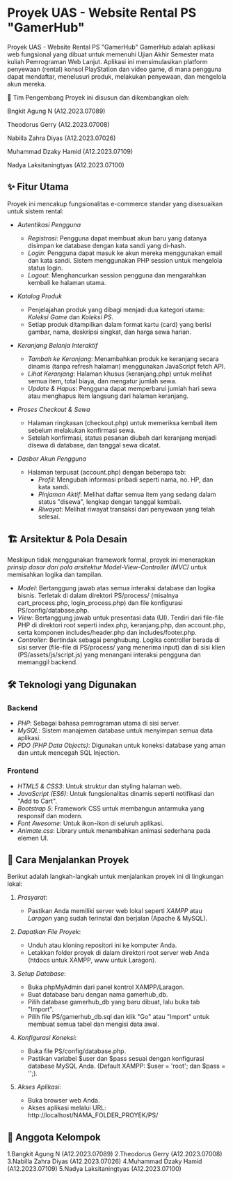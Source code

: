 # Proyek UAS - Website Rental PS "GamerHub"

Proyek UAS - Website Rental PS "GamerHub"
GamerHub adalah aplikasi web fungsional yang dibuat untuk memenuhi Ujian Akhir Semester mata kuliah Pemrograman Web Lanjut. Aplikasi ini mensimulasikan platform penyewaan (rental) konsol PlayStation dan video game, di mana pengguna dapat mendaftar, menelusuri produk, melakukan penyewaan, dan mengelola akun mereka.

👥 Tim Pengembang
Proyek ini disusun dan dikembangkan oleh:

Bngkit Agung N (A12.2023.07089)

Theodorus Gerry (A12.2023.07008)

Nabilla Zahra Diyas (A12.2023.07026)

Muhammad Dzaky Hamid (A12.2023.07109)

Nadya Laksitaningtyas (A12.2023.07100)

## ✨ Fitur Utama

Proyek ini mencakup fungsionalitas e-commerce standar yang disesuaikan untuk sistem rental:

* *Autentikasi Pengguna*
    * *Registrasi*: Pengguna dapat membuat akun baru yang datanya disimpan ke database dengan kata sandi yang di-hash.
    * *Login*: Pengguna dapat masuk ke akun mereka menggunakan email dan kata sandi. Sistem menggunakan PHP session untuk mengelola status login.
    * *Logout*: Menghancurkan session pengguna dan mengarahkan kembali ke halaman utama.

* *Katalog Produk*
    * Penjelajahan produk yang dibagi menjadi dua kategori utama: *Koleksi Game* dan *Koleksi PS*.
    * Setiap produk ditampilkan dalam format kartu (card) yang berisi gambar, nama, deskripsi singkat, dan harga sewa harian.

* *Keranjang Belanja Interaktif*
    * *Tambah ke Keranjang*: Menambahkan produk ke keranjang secara dinamis (tanpa refresh halaman) menggunakan JavaScript fetch API.
    * *Lihat Keranjang*: Halaman khusus (keranjang.php) untuk melihat semua item, total biaya, dan mengatur jumlah sewa.
    * *Update & Hapus*: Pengguna dapat memperbarui jumlah hari sewa atau menghapus item langsung dari halaman keranjang.

* *Proses Checkout & Sewa*
    * Halaman ringkasan (checkout.php) untuk memeriksa kembali item sebelum melakukan konfirmasi sewa.
    * Setelah konfirmasi, status pesanan diubah dari keranjang menjadi disewa di database, dan tanggal sewa dicatat.

* *Dasbor Akun Pengguna*
    * Halaman terpusat (account.php) dengan beberapa tab:
        * *Profil*: Mengubah informasi pribadi seperti nama, no. HP, dan kata sandi.
        * *Pinjaman Aktif*: Melihat daftar semua item yang sedang dalam status "disewa", lengkap dengan tanggal kembali.
        * *Riwayat*: Melihat riwayat transaksi dari penyewaan yang telah selesai.

## 🏗 Arsitektur & Pola Desain

Meskipun tidak menggunakan framework formal, proyek ini menerapkan *prinsip dasar dari pola arsitektur Model-View-Controller (MVC)* untuk memisahkan logika dan tampilan.

* *Model*: Bertanggung jawab atas semua interaksi database dan logika bisnis. Terletak di dalam direktori PS/process/ (misalnya cart_process.php, login_process.php) dan file konfigurasi PS/config/database.php.
* *View*: Bertanggung jawab untuk presentasi data (UI). Terdiri dari file-file PHP di direktori root seperti index.php, keranjang.php, dan account.php, serta komponen includes/header.php dan includes/footer.php.
* *Controller*: Bertindak sebagai penghubung. Logika controller berada di sisi server (file-file di PS/process/ yang menerima input) dan di sisi klien (PS/assets/js/script.js) yang menangani interaksi pengguna dan memanggil backend.

## 🛠 Teknologi yang Digunakan

### Backend
* *PHP*: Sebagai bahasa pemrograman utama di sisi server.
* *MySQL*: Sistem manajemen database untuk menyimpan semua data aplikasi.
* *PDO (PHP Data Objects)*: Digunakan untuk koneksi database yang aman dan untuk mencegah SQL Injection.

### Frontend
* *HTML5 & CSS3*: Untuk struktur dan styling halaman web.
* *JavaScript (ES6)*: Untuk fungsionalitas dinamis seperti notifikasi dan "Add to Cart".
* *Bootstrap 5*: Framework CSS untuk membangun antarmuka yang responsif dan modern.
* *Font Awesome*: Untuk ikon-ikon di seluruh aplikasi.
* *Animate.css*: Library untuk menambahkan animasi sederhana pada elemen UI.

## 🚀 Cara Menjalankan Proyek

Berikut adalah langkah-langkah untuk menjalankan proyek ini di lingkungan lokal:

1.  *Prasyarat*:
    * Pastikan Anda memiliki server web lokal seperti *XAMPP* atau *Laragon* yang sudah terinstal dan berjalan (Apache & MySQL).

2.  *Dapatkan File Proyek*:
    * Unduh atau kloning repositori ini ke komputer Anda.
    * Letakkan folder proyek di dalam direktori root server web Anda (htdocs untuk XAMPP, www untuk Laragon).

3.  *Setup Database*:
    * Buka phpMyAdmin dari panel kontrol XAMPP/Laragon.
    * Buat database baru dengan nama gamerhub_db.
    * Pilih database gamerhub_db yang baru dibuat, lalu buka tab "Import".
    * Pilih file PS/gamerhub_db.sql dan klik "Go" atau "Import" untuk membuat semua tabel dan mengisi data awal.

4.  *Konfigurasi Koneksi*:
    * Buka file PS/config/database.php.
    * Pastikan variabel $user dan $pass sesuai dengan konfigurasi database MySQL Anda. (Default XAMPP: $user = 'root'; dan $pass = '';).

5.  *Akses Aplikasi*:
    * Buka browser web Anda.
    * Akses aplikasi melalui URL: http://localhost/NAMA_FOLDER_PROYEK/PS/

## 👥 Anggota Kelompok

1.Bangkit Agung N 	(A12.2023.07089) 
2.Theodorus Gerry 	(A12.2023.07008) 
3.Nabilla Zahra Diyas 	(A12.2023.07026) 
4.Muhammad Dzaky Hamid 	(A12.2023.07109)
5.Nadya Laksitaningtyas (A12.2023.07100)
